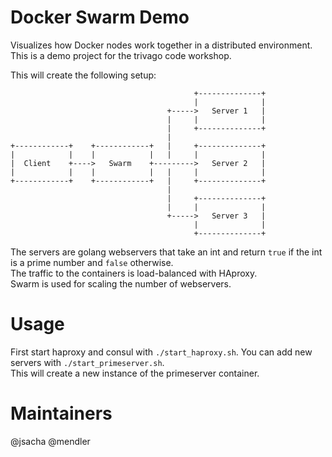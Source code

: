 # Docker Swarm Demo

Visualizes how Docker nodes work together in a distributed environment.  
This is a demo project for the trivago code workshop.

This will create the following setup:

                                             +--------------+
                                             |              |
                                       +----->   Server 1   |
                                       |     |              |
                                       |     +--------------+
                                       |                     
    +------------+    +------------+   |     +--------------+
    |            |    |            |   |     |              |
    |  Client    +---->   Swarm    +--------->   Server 2   |
    |            |    |            |   |     |              |
    +------------+    +------------+   |     +--------------+
                                       |                     
                                       |     +--------------+
                                       |     |              |
                                       +----->   Server 3   |
                                             |              |
                                             +--------------+

The servers are golang webservers that take an int and return `true`
if the int is a prime number and `false` otherwise.  
The traffic to the containers is load-balanced with HAproxy.  
Swarm is used for scaling the number of webservers.

# Usage

First start haproxy and consul with `./start_haproxy.sh`.
You can add new servers with `./start_primeserver.sh`.  
This will create a new instance of the primeserver container.

# Maintainers

@jsacha
@mendler
